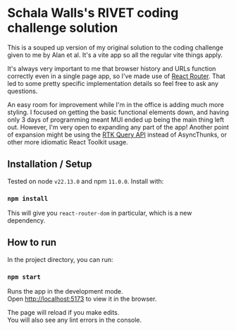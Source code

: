 # Schala Walls's RIVET coding challenge solution

This is a souped up version of my original solution to the coding challenge given to me by Alan et al. It's a vite app so all the regular vite things apply.

It's always very important to me that browser history and URLs function correctly even in a single page app, so I've made use of [React Router](https://reactrouter.com/en/main). That led to some pretty specific implementation details so feel free to ask any questions.

An easy room for improvement while I'm in the office is adding much more styling. I focused on getting the basic functional elements down, and having only 3 days of programming meant MUI ended up being the main thing left out. However, I'm very open to expanding any part of the app! Another point of expansion might be using the [RTK Query API](https://redux-toolkit.js.org/rtk-query/overview) instead of AsyncThunks, or other more idiomatic React Toolkit usage.

## Installation / Setup

Tested on node `v22.13.0` and npm `11.0.0`. Install with:

### `npm install`

This will give you `react-router-dom` in particular, which is a new dependency.

## How to run

In the project directory, you can run:

### `npm start`

Runs the app in the development mode.\
Open [http://localhost:5173](http://localhost:5173) to view it in the browser.

The page will reload if you make edits.\
You will also see any lint errors in the console.
